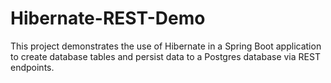 # Hibernate-REST-Demo
This project demonstrates the use of Hibernate in a Spring Boot application to create database tables and persist data to a Postgres database via REST endpoints.
